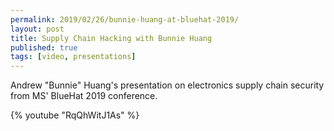 ```yaml
---
permalink: 2019/02/26/bunnie-huang-at-bluehat-2019/
layout: post
title: Supply Chain Hacking with Bunnie Huang
published: true
tags: [video, presentations]
---
```


Andrew "Bunnie" Huang's presentation on electronics supply chain security from MS' BlueHat 2019 conference.

{% youtube "RqQhWitJ1As" %}
